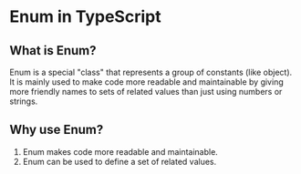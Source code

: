 # Enum in TypeScript

## What is Enum?

Enum is a special "class" that represents a group of constants (like object). It is mainly used to make code more readable and maintainable by giving more friendly names to sets of related values than just using numbers or strings.

## Why use Enum?

1. Enum makes code more readable and maintainable.
2. Enum can be used to define a set of related values.